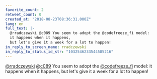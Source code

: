 ```yaml
---
favorite_count: 2
retweet_count: 0
created_at: "2018-08-23T08:36:31.000Z"
lang: en
full_text: |-
  @rradczewski @c089 You seem to adopt the @codefreeze_fi model: 
  it happens when it happens, 
  but let's give it a week for a lot to happen!
in_reply_to_screen_name: rradczewski
in_reply_to_status_id_str: "1032546233544585216"
---
```


[@rradczewski](https://twitter.com/rradczewski)
[@c089](https://twitter.com/c089) You seem to adopt the
[@codefreeze_fi](https://twitter.com/codefreeze_fi) model: it happens when it
happens, but let's give it a week for a lot to happen!
